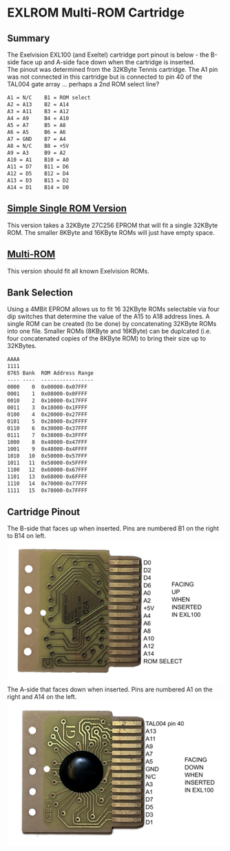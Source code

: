 # EXLROM Multi-ROM Cartridge
## Summary
The Exelvision EXL100 (and Exeltel) cartridge port pinout is below - the B-side face up and A-side face down when the cartridge is inserted.<br>
The pinout was determined from the 32KByte Tennis cartridge.  The A1 pin was not connected in this cartridge but is connected to pin 40 of the TAL004 gate array ... perhaps a 2nd ROM select line?<br>
```
A1 = N/C    B1 = ROM select
A2 = A13    B2 = A14
A3 = A11    B3 = A12
A4 = A9     B4 = A10
A5 = A7     B5 = A8
A6 = A5     B6 = A6
A7 = GND    B7 = A4
A8 = N/C    B8 = +5V
A9 = A3     B9 = A2
A10 = A1    B10 = A0
A11 = D7    B11 = D6
A12 = D5    B12 = D4
A13 = D3    B13 = D2
A14 = D1    B14 = D0
```
## [Simple Single ROM Version](/EXLROM/EXLROM_256Kbit/)
This version takes a 32KByte 27C256 EPROM that will fit a single 32KByte ROM.  The smaller 8KByte and 16KByte ROMs will just have empty space.<br>

## [Multi-ROM](/EXLROM/EXLROM_4Mbit/)
This version should fit all known Exelvision ROMs.<br>

## Bank Selection
Using a 4MBit EPROM allows us to fit 16 32KByte ROMs selectable via four dip switches that determine the value of the A15 to A18 address lines.  A single ROM can be created (to be done) by concatenating 32KByte ROMs into one file.  Smaller ROMs (8KByte and 16KByte) can be duplcated (i.e. four concatenated copies of the 8KByte ROM) to bring their size up to 32KBytes.
```
AAAA 
1111
8765 Bank  ROM Address Range
---- ----  -----------------
0000    0  0x00000-0x07FFF
0001    1  0x08000-0x0FFFF
0010    2  0x10000-0x17FFF
0011    3  0x18000-0x1FFFF
0100    4  0x20000-0x27FFF
0101    5  0x28000-0x2FFFF
0110    6  0x30000-0x37FFF
0111    7  0x38000-0x3FFFF
1000    8  0x40000-0x47FFF
1001    9  0x48000-0x4FFFF
1010   10  0x50000-0x57FFF
1011   11  0x58000-0x5FFFF
1100   12  0x60000-0x67FFF
1101   13  0x68000-0x6FFFF
1110   14  0x70000-0x77FFF
1111   15  0x78000-0x7FFFF
```
## Cartridge Pinout
The B-side that faces up when inserted.  Pins are numbered B1 on the right to B14 on left.<br>
![Cartridge B-side](/Images/EXL100_Cartridge_B.jpg)
The A-side that faces down when inserted.  Pins are numbered A1 on the right and A14 on the left.<br>
![Cartridge A-side](/Images/EXL100_Cartridge_A.jpg)
